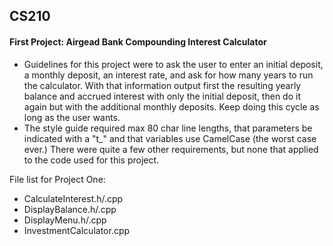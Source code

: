 ## CS210

#### First Project: Airgead Bank Compounding Interest Calculator
- Guidelines for this project were to ask the user to enter an initial deposit, a monthly deposit, an interest rate, and ask for how many years to run the calculator. With that information output first the resulting yearly balance and accrued interest with only the initial deposit, then do it again but with the additional monthly deposits. Keep doing this cycle as long as the user wants.
- The style guide required max 80 char line lengths, that parameters be indicated with a "t_" and that variables use CamelCase (the worst case ever.) There were quite a few other requirements, but none that applied to the code used for this project.

File list for Project One:
- CalculateInterest.h/.cpp
- DisplayBalance.h/.cpp
- DisplayMenu.h/.cpp
- InvestmentCalculator.cpp
